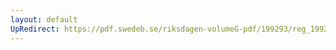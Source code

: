 ```yaml
---
layout: default
UpRedirect: https://pdf.swedeb.se/riksdagen-volumeG-pdf/199293/reg_199293/reg_199293_0193.pdf
---
```

